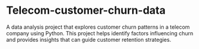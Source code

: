 # Telecom-customer-churn-data
A data analysis project that explores customer churn patterns in a telecom company using Python. This project helps identify factors influencing churn and provides insights that can guide customer retention strategies.
